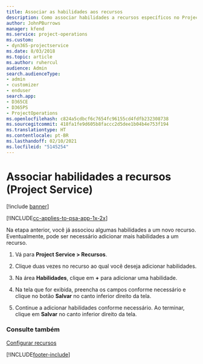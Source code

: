 ```yaml
---
title: Associar as habilidades aos recursos
description: Como associar habilidades a recursos específicos no Project Service
author: JohnPBurrows
manager: kfend
ms.service: project-operations
ms.custom:
- dyn365-projectservice
ms.date: 8/03/2018
ms.topic: article
ms.author: ruhercul
audience: Admin
search.audienceType:
- admin
- customizer
- enduser
search.app:
- D365CE
- D365PS
- ProjectOperations
ms.openlocfilehash: c824a5cdbcf6c7654fc96155cd4fdfb232308738
ms.sourcegitcommit: 418fa1fe9d605b8faccc2d5dee1b04b4e753f194
ms.translationtype: HT
ms.contentlocale: pt-BR
ms.lasthandoff: 02/10/2021
ms.locfileid: "5145254"
---
```

# <a name="associate-skills-with-resources-project-service"></a>Associar habilidades a recursos (Project Service)

[!include [banner](../includes/psa-now-project-operations.md)]

[!INCLUDE[cc-applies-to-psa-app-1x-2x](../includes/cc-applies-to-psa-app-1x-2x.md)]

Na etapa anterior, você já associou algumas habilidades a um novo recurso. Eventualmente, pode ser necessário adicionar mais habilidades a um recurso.  
  
1.  Vá para **Project Service > Recursos**.  
  
2.  Clique duas vezes no recurso ao qual você deseja adicionar habilidades.  
  
3.  Na área **Habilidades**, clique em **+** para adicionar uma habilidade.  
  
4.  Na tela que for exibida, preencha os campos conforme necessário e clique no botão **Salvar** no canto inferior direito da tela.  
  
5.  Continue a adicionar habilidades conforme necessário. Ao terminar, clique em **Salvar** no canto inferior direito da tela.  
  
### <a name="see-also"></a>Consulte também  
 [Configurar recursos](../psa/set-up-resources.md)


[!INCLUDE[footer-include](../includes/footer-banner.md)]
